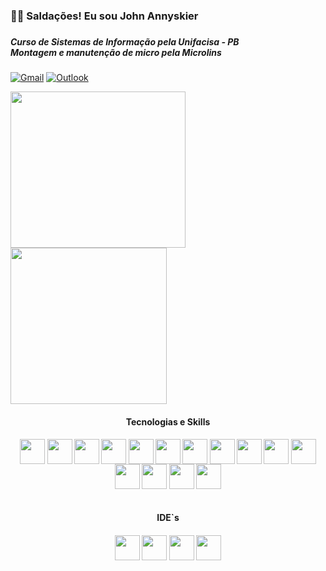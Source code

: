 <h3>🖖🏼 Saldações! Eu sou John Annyskier<h3/>
<h5>Curso de Sistemas de Informação pela Unifacisa - PB <br/>
Montagem e manutenção de micro pela Microlins </h5>

[![Gmail](https://img.shields.io/badge/Gmail-D14836?style=for-the-badge&logo=gmail&logoColor=white)](https://mail.google.com/mail/?authuser=0&ogbl) [![Outlook](https://img.shields.io/badge/Microsoft_Outlook-0078D4?style=for-the-badge&logo=microsoft-outlook&logoColor=white)](https://outlook.live.com/mail/0/inbox/id/AQQkADAwATY0MDABLTkzYTQtYTUwMi0wMAItMDAKABAAL5HdTJR2SEO%2BPU1IUU7%2BxQ%3D%3D)

<div>
<img height="250em" width="280" src="https://github-readme-stats.vercel.app/api/top-langs/?username=johnannysker&theme=midnight-purple"/>
<img height="250em" src="https://github-readme-stats.vercel.app/api?username=johnannysker&show_icons=true&theme=midnight-purple"/>
<div/>


<div style="display: inline_block" align="center">
<h4 align="center">Tecnologias e Skills<h4/>

<img align="center" height="40" width="40" src="https://cdn.jsdelivr.net/gh/devicons/devicon/icons/csharp/csharp-original.svg" />
<img align="center" height="40" width="40" src="https://cdn.jsdelivr.net/gh/devicons/devicon/icons/java/java-original.svg" />
<img align="center" height="40" width="40" src="https://cdn.jsdelivr.net/gh/devicons/devicon/icons/python/python-original.svg" />
<img align="center" height="40" width="40" src="https://cdn.jsdelivr.net/gh/devicons/devicon/icons/javascript/javascript-original.svg"/>
<img align="center" height="40" width="40" src="https://cdn.jsdelivr.net/gh/devicons/devicon/icons/dart/dart-original.svg"/>
<img align="center" height="40" width="40" src="https://cdn.jsdelivr.net/gh/devicons/devicon/icons/html5/html5-original.svg"/>
<img align="center" height="40" width="40" src="https://cdn.jsdelivr.net/gh/devicons/devicon/icons/css3/css3-original.svg"/>
<img align="center" height="40" width="40" src="https://cdn.jsdelivr.net/gh/devicons/devicon/icons/flutter/flutter-original.svg"/>
<img align="center" height="40" width="40" src="https://cdn.jsdelivr.net/gh/devicons/devicon/icons/react/react-original.svg"/>
<img align="center" height="40" width="40" src="https://cdn.jsdelivr.net/gh/devicons/devicon/icons/mongodb/mongodb-original.svg"/>
<img align="center" height="40" width="40" src="https://cdn.jsdelivr.net/gh/devicons/devicon/icons/postgresql/postgresql-original.svg"/>
<img align="center" height="40" width="40" class="devicon-express-original" src="https://cdn.jsdelivr.net/gh/devicons/devicon/icons/express/express-original.svg"/>
<img align="center" height="40" width="40" src="https://cdn.jsdelivr.net/gh/devicons/devicon/icons/figma/figma-original.svg"/>
<img align="center" height="40" width="40" src="https://cdn.jsdelivr.net/gh/devicons/devicon/icons/xd/xd-plain.svg"/>
<img align="center" height="40" width="40" src="https://cdn.jsdelivr.net/gh/devicons/devicon/icons/git/git-original.svg"/>
<div/><br/>

<div style="display: inline_block" align="center">
<h4 align="center">IDE`s<h4/>

<img align="center" height="40" width="40" src="https://cdn.jsdelivr.net/gh/devicons/devicon/icons/intellij/intellij-original.svg"/>
<img align="center" height="40" width="40" src="https://cdn.jsdelivr.net/gh/devicons/devicon/icons/pycharm/pycharm-original.svg"/>
<img align="center" height="40" width="40" src="https://cdn.jsdelivr.net/gh/devicons/devicon/icons/visualstudio/visualstudio-plain.svg"/>
<img align="center" height="40" width="40" src="https://cdn.jsdelivr.net/gh/devicons/devicon/icons/vscode/vscode-original.svg"/>
<div/><br/>
<div/>
